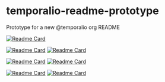 # temporalio-readme-prototype
Prototype for a new @temporalio org README


[![Readme Card](https://github-readme-stats.vercel.app/api/pin/?username=temporalio&repo=temporal)](https://github.com/temporalio/temporal)


[![Readme Card](https://github-readme-stats.vercel.app/api/pin/?username=temporalio&repo=sdk-go)](https://github.com/temporalio/sdk-go)
[![Readme Card](https://github-readme-stats.vercel.app/api/pin/?username=temporalio&repo=sdk-java)](https://github.com/temporalio/sdk-java)

[![Readme Card](https://github-readme-stats.vercel.app/api/pin/?username=temporalio&repo=sdk-typescript)](https://github.com/temporalio/sdk-typescript)
[![Readme Card](https://github-readme-stats.vercel.app/api/pin/?username=temporalio&repo=sdk-python)](https://github.com/temporalio/sdk-python)

[![Readme Card](https://github-readme-stats.vercel.app/api/pin/?username=temporalio&repo=sdk-dotnet)](https://github.com/temporalio/sdk-dotnet)
[![Readme Card](https://github-readme-stats.vercel.app/api/pin/?username=temporalio&repo=sdk-ruby)](https://github.com/temporalio/sdk-ruby)


